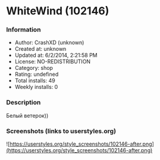 # WhiteWind (102146)

### Information
- Author: CrashXD (unknown)
- Created at: unknown
- Updated at: 6/2/2014, 2:21:58 PM
- License: NO-REDISTRIBUTION
- Category: shop
- Rating: undefined
- Total installs: 49
- Weekly installs: 0


### Description
Белый ветерок))


### Screenshots (links to userstyles.org)
![https://userstyles.org/style_screenshots/102146-after.png](https://userstyles.org/style_screenshots/102146-after.png)


